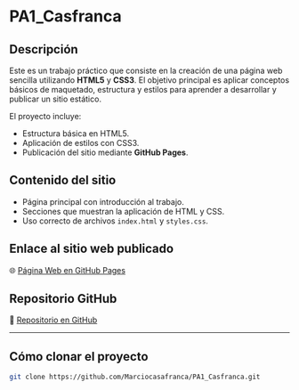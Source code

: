 # PA1_Casfranca

## Descripción

Este es un trabajo práctico que consiste en la creación de una página web sencilla utilizando **HTML5** y **CSS3**. El objetivo principal es aplicar conceptos básicos de maquetado, estructura y estilos para aprender a desarrollar y publicar un sitio estático.

El proyecto incluye:

- Estructura básica en HTML5.
- Aplicación de estilos con CSS3.
- Publicación del sitio mediante **GitHub Pages**.

## Contenido del sitio

- Página principal con introducción al trabajo.
- Secciones que muestran la aplicación de HTML y CSS.
- Uso correcto de archivos `index.html` y `styles.css`.

## Enlace al sitio web publicado

🌐 [Página Web en GitHub Pages](https://marciocasafranca.github.io/PA1_Casfranca/)

## Repositorio GitHub

🔗 [Repositorio en GitHub](https://github.com/Marciocasafranca/PA1_Casfranca)

---

## Cómo clonar el proyecto

```bash
git clone https://github.com/Marciocasafranca/PA1_Casfranca.git
